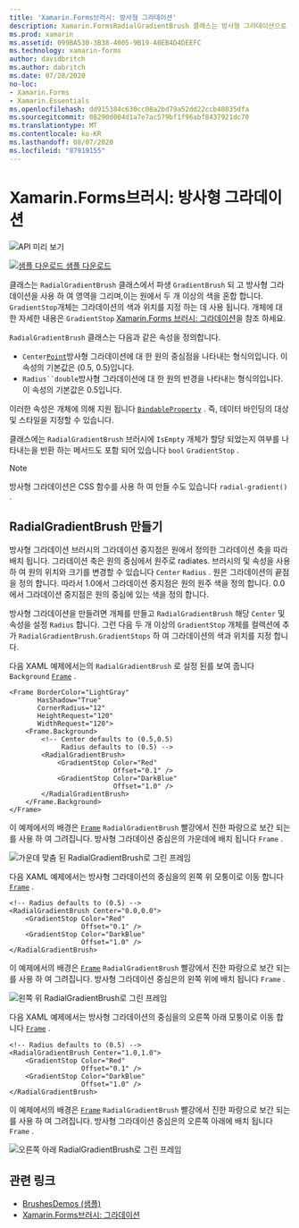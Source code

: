 ```yaml
---
title: 'Xamarin.Forms브러시: 방사형 그라데이션'
description: Xamarin.FormsRadialGradientBrush 클래스는 방사형 그라데이션으로 영역을 그립니다.
ms.prod: xamarin
ms.assetid: 099BA530-3B38-4005-9B19-A0EB4D4DEEFC
ms.technology: xamarin-forms
author: davidbritch
ms.author: dabritch
ms.date: 07/28/2020
no-loc:
- Xamarin.Forms
- Xamarin.Essentials
ms.openlocfilehash: dd915384c630cc08a2bd79a52dd22ccb40835dfa
ms.sourcegitcommit: 08290d004d1a7e7ac579bf1f96abf8437921dc70
ms.translationtype: MT
ms.contentlocale: ko-KR
ms.lasthandoff: 08/07/2020
ms.locfileid: "87919155"
---
```

# <a name="no-locxamarinforms-brushes-radial-gradients"></a>Xamarin.Forms브러시: 방사형 그라데이션

![API 미리 보기](~/media/shared/preview.png "이 API는 현재 시험판임")

[![샘플 다운로드](~/media/shared/download.png) 샘플 다운로드](https://docs.microsoft.com/samples/xamarin/xamarin-forms-samples/userinterface-brushdemos/)

클래스는 `RadialGradientBrush` 클래스에서 파생 `GradientBrush` 되 고 방사형 그라데이션을 사용 하 여 영역을 그리며,이는 원에서 두 개 이상의 색을 혼합 합니다. `GradientStop`개체는 그라데이션의 색과 위치를 지정 하는 데 사용 됩니다. 개체에 대 한 자세한 내용은 `GradientStop` [ Xamarin.Forms 브러시: 그라데이션](gradient.md)을 참조 하세요.

`RadialGradientBrush` 클래스는 다음과 같은 속성을 정의합니다.

- `Center`[`Point`](xref:Xamarin.Forms.Point)방사형 그라데이션에 대 한 원의 중심점을 나타내는 형식의입니다. 이 속성의 기본값은 (0.5, 0.5)입니다.
- `Radius``double`방사형 그라데이션에 대 한 원의 반경을 나타내는 형식의입니다. 이 속성의 기본값은 0.5입니다.

이러한 속성은 개체에 의해 지원 됩니다 [`BindableProperty`](xref:Xamarin.Forms.BindableProperty) . 즉, 데이터 바인딩의 대상 및 스타일을 지정할 수 있습니다.

클래스에는 `RadialGradientBrush` 브러시에 `IsEmpty` 개체가 할당 되었는지 여부를 나타내는을 반환 하는 메서드도 포함 되어 있습니다 `bool` `GradientStop` .

> [!NOTE]
> 방사형 그라데이션은 CSS 함수를 사용 하 여 만들 수도 있습니다 `radial-gradient()` .

## <a name="create-a-radialgradientbrush"></a>RadialGradientBrush 만들기

방사형 그라데이션 브러시의 그라데이션 중지점은 원에서 정의한 그라데이션 축을 따라 배치 됩니다. 그라데이션 축은 원의 중심에서 원주로 radiates. 브러시의 및 속성을 사용 하 여 원의 위치와 크기를 변경할 수 있습니다 `Center` `Radius` . 원은 그라데이션의 끝점을 정의 합니다. 따라서 1.0에서 그라데이션 중지점은 원의 원주 색을 정의 합니다. 0.0에서 그라데이션 중지점은 원의 중심에 있는 색을 정의 합니다.

방사형 그라데이션을 만들려면 개체를 만들고 `RadialGradientBrush` 해당 `Center` 및 속성을 설정 `Radius` 합니다. 그런 다음 두 개 이상의 `GradientStop` 개체를 컬렉션에 추가 `RadialGradientBrush.GradientStops` 하 여 그라데이션의 색과 위치를 지정 합니다.

다음 XAML 예제에서는의 `RadialGradientBrush` 로 설정 된를 보여 줍니다 `Background` [`Frame`](xref:Xamarin.Forms.Frame) .

```xaml    
<Frame BorderColor="LightGray"
       HasShadow="True"
       CornerRadius="12"
       HeightRequest="120"
       WidthRequest="120">
    <Frame.Background>
        <!-- Center defaults to (0.5,0.5)
             Radius defaults to (0.5) -->
        <RadialGradientBrush>
            <GradientStop Color="Red"
                          Offset="0.1" />
            <GradientStop Color="DarkBlue"
                          Offset="1.0" />
        </RadialGradientBrush>
    </Frame.Background>
</Frame>
```

이 예제에서의 배경은 [`Frame`](xref:Xamarin.Forms.Frame) `RadialGradientBrush` 빨강에서 진한 파랑으로 보간 되는를 사용 하 여 그려집니다. 방사형 그라데이션 중심은의 가운데에 배치 됩니다 `Frame` .

![가운데 맞춤 된 RadialGradientBrush로 그린 프레임](radialgradient-images/center.png)

다음 XAML 예제에서는 방사형 그라데이션의 중심을의 왼쪽 위 모퉁이로 이동 합니다 [`Frame`](xref:Xamarin.Forms.Frame) .

```xaml
<!-- Radius defaults to (0.5) -->
<RadialGradientBrush Center="0.0,0.0">
    <GradientStop Color="Red"
                  Offset="0.1" />
    <GradientStop Color="DarkBlue"
                  Offset="1.0" />
</RadialGradientBrush>
```

이 예제에서의 배경은 [`Frame`](xref:Xamarin.Forms.Frame) `RadialGradientBrush` 빨강에서 진한 파랑으로 보간 되는를 사용 하 여 그려집니다. 방사형 그라데이션 중심은의 왼쪽 위에 배치 됩니다 `Frame` .

![왼쪽 위 RadialGradientBrush로 그린 프레임](radialgradient-images/top-left.png)

다음 XAML 예제에서는 방사형 그라데이션의 중심을의 오른쪽 아래 모퉁이로 이동 합니다 [`Frame`](xref:Xamarin.Forms.Frame) .

```xaml
<!-- Radius defaults to (0.5) -->
<RadialGradientBrush Center="1.0,1.0">
    <GradientStop Color="Red"
                  Offset="0.1" />
    <GradientStop Color="DarkBlue"
                  Offset="1.0" />
</RadialGradientBrush>            
```

이 예제에서의 배경은 [`Frame`](xref:Xamarin.Forms.Frame) `RadialGradientBrush` 빨강에서 진한 파랑으로 보간 되는를 사용 하 여 그려집니다. 방사형 그라데이션 중심은의 오른쪽 아래에 배치 됩니다 `Frame` .

![오른쪽 아래 RadialGradientBrush로 그린 프레임](radialgradient-images/bottom-right.png)

## <a name="related-links"></a>관련 링크

- [BrushesDemos (샘플)](https://docs.microsoft.com/samples/xamarin/xamarin-forms-samples/userinterface-brushdemos/)
- [Xamarin.Forms브러시: 그라데이션](gradient.md)
